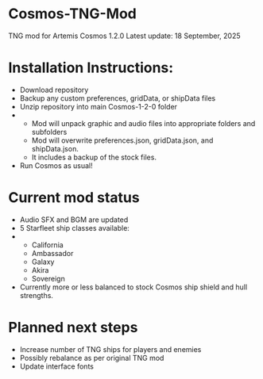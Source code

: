 # Cosmos-TNG-Mod
TNG mod for Artemis Cosmos 1.2.0
Latest update: 18 September, 2025

# Installation Instructions:
* Download repository
* Backup any custom preferences, gridData, or shipData files
* Unzip repository into main Cosmos-1-2-0 folder
* * Mod will unpack graphic and audio files into appropriate folders and subfolders
  * Mod will overwrite preferences.json, gridData.json, and shipData.json.
  * It includes a backup of the stock files.
* Run Cosmos as usual!

# Current mod status
* Audio SFX and BGM are updated
* 5 Starfleet ship classes available:
* * California
  * Ambassador
  * Galaxy
  * Akira
  * Sovereign
* Currently more or less balanced to stock Cosmos ship shield and hull strengths.

# Planned next steps
* Increase number of TNG ships for players and enemies
* Possibly rebalance as per original TNG mod
* Update interface fonts

